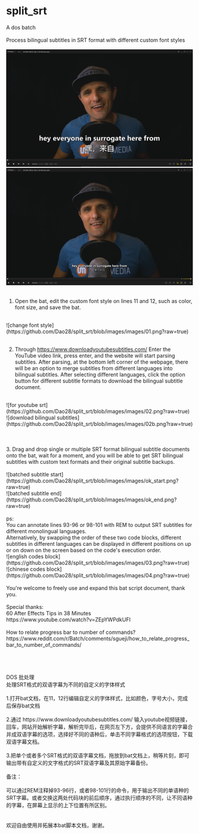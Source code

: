# split_srt
A dos batch
<br>
<br>
Process bilingual subtitles in SRT format with different custom font styles
<br>
<br>
![original subtitle](https://github.com/Dao28/split_srt/blob/images/images/play_srt.png?raw=true)
<br>
![batched subtitle](https://github.com/Dao28/split_srt/blob/images/images/play_srt_modify.png?raw=true)
<br>
<br>

1. Open the bat, edit the custom font style on lines 11 and 12, such as color, font size, and save the bat.
<br>
![change font style](https://github.com/Dao28/split_srt/blob/images/images/01.png?raw=true)
<br>
<br>

2. Through https://www.downloadyoutubesubtitles.com/ Enter the YouTube video link, press enter, and the website will start parsing subtitles. After parsing, at the bottom left corner of the webpage, there will be an option to merge subtitles from different languages into bilingual subtitles. After selecting different languages, click the option button for different subtitle formats to download the bilingual subtitle document. 
<br>
![for youtube srt](https://github.com/Dao28/split_srt/blob/images/images/02.png?raw=true)
<br>
![download bilingual subtitles](https://github.com/Dao28/split_srt/blob/images/images/02b.png?raw=true)
<br>
<br>
<br>
<br>
3. Drag and drop single or multiple SRT format bilingual subtitle documents onto the bat, wait for a moment, and you will be able to get SRT bilingual subtitles with custom text formats and their original subtitle backups.
<br>
<br>
![batched subtitle start](https://github.com/Dao28/split_srt/blob/images/images/ok_start.png?raw=true)
<br>
![batched subtitle end](https://github.com/Dao28/split_srt/blob/images/images/ok_end.png?raw=true)
<br>
<br>
ps: 
<br>
You can annotate lines 93-96 or 98-101 with REM to output SRT subtitles for different monolingual languages. 
<br>
Alternatively, by swapping the order of these two code blocks, different subtitles in different languages can be displayed in different positions on up or on down on the screen based on the code's execution order.
<br>
![english codes block](https://github.com/Dao28/split_srt/blob/images/images/03.png?raw=true)
<br>
![chinese codes block](https://github.com/Dao28/split_srt/blob/images/images/04.png?raw=true)
<br>
<br>
You're welcome to freely use and expand this bat script document, thank you.
<br>
<br>
Special thanks:
<br>
60 After Effects Tips in 38 Minutes
<br>
https://www.youtube.com/watch?v=ZEpYWPdkUFI
<br>
<br>
How to relate progress bar to number of commands?
<br>
https://www.reddit.com/r/Batch/comments/sgueji/how_to_relate_progress_bar_to_number_of_commands/
<br>
<br>
<br>
<br>
<br>
DOS 批处理
<br>
处理SRT格式的双语字幕为不同的自定义的字体样式
<br>
<br>
1.打开bat文档，在11，12行编辑自定义的字体样式，比如颜色，字号大小，完成后保存bat文档
<br>
<br>
2.通过 https://www.downloadyoutubesubtitles.com/ 输入youtube视频链接，回车，网站开始解析字幕，解析完毕后，在网页左下方，会提供不同语言的字幕合并成双语字幕的选项，选择好不同的语种后，单击不同字幕格式的选项按钮，下载双语字幕文档。
<br>
<br>
3.把单个或者多个SRT格式的双语字幕文档，拖放到bat文档上，稍等片刻，即可输出带有自定义的文字格式的SRT双语字幕及其原始字幕备份。
<br>
<br>
备注： 
<br>
<br>
可以通过REM注释掉93-96行，或者98-101行的命令，用于输出不同的单语种的SRT字幕。或者交换这两处代码块的前后顺序，通过执行顺序的不同，让不同语种的字幕，在屏幕上显示的上下位置有所区别。
<br>
<br>
<br>
欢迎自由使用并拓展本bat脚本文档，谢谢。
